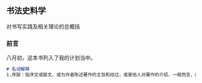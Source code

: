 ## 书法史料学
对书写实践及相关理论的总概括
### 前言
八月初，这本书列入了我的计划当中。
```markdown
# 名词解释
1.序跋：指序文或跋文，或为作者陈述著作的主旨和经过，或是他人对著作的介绍，一般而言，序在书前，跋在书尾，合称“序跋”
